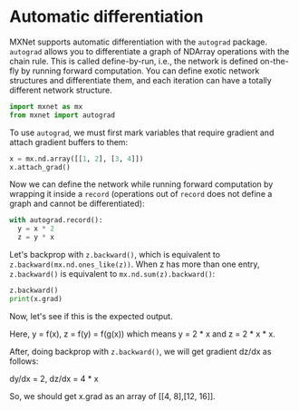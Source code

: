 # Automatic differentiation

MXNet supports automatic differentiation with the `autograd` package.
`autograd` allows you to differentiate a graph of NDArray operations
with the chain rule.
This is called define-by-run, i.e., the network is defined on-the-fly by
running forward computation. You can define exotic network structures
and differentiate them, and each iteration can have a totally different
network structure.

```python
import mxnet as mx
from mxnet import autograd
```

To use `autograd`, we must first mark variables that require gradient and
attach gradient buffers to them:

```python
x = mx.nd.array([[1, 2], [3, 4]])
x.attach_grad()
```

Now we can define the network while running forward computation by wrapping
it inside a `record` (operations out of `record` does not define
a graph and cannot be differentiated):

```python
with autograd.record():
  y = x * 2
  z = y * x
```

Let's backprop with `z.backward()`, which is equivalent to
`z.backward(mx.nd.ones_like(z))`. When z has more than one entry, `z.backward()`
is equivalent to `mx.nd.sum(z).backward()`:

```python
z.backward()
print(x.grad)
```

Now, let's see if this is the expected output.

Here, y = f(x), z = f(y) = f(g(x))
which means y = 2 * x and z = 2 * x * x.

After, doing backprop with `z.backward()`, we will get gradient dz/dx as follows:

dy/dx = 2,
dz/dx = 4 * x

So, we should get x.grad as an array of [[4, 8],[12, 16]].

<!-- INSERT SOURCE DOWNLOAD BUTTONS -->

